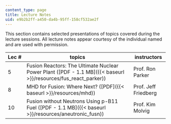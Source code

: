 ```yaml
---
content_type: page
title: Lecture Notes
uid: e9b2b2ff-a450-da4b-95ff-158cf532ae2f
---
```


This section contains selected presentations of topics covered during the lecture sessions. All lecture notes appear courtesy of the individual named and are used with permission.

| Lec # | topics | instructors |
| --- | --- | --- |
| 5 | Fusion Reactors: The Ultimate Nuclear Power Plant ([PDF - 1.1 MB]({{< baseurl >}}/resources/fus_react_parker)) | Prof. Ron Parker |
| 8 | MHD for Fusion: Where Next? ([PDF]({{< baseurl >}}/resources/mhd)) | Prof. Jeff Friedberg |
| 10 | Fusion without Neutrons Using p-B11 Fuel ([PDF - 1.1 MB]({{< baseurl >}}/resources/aneutronic_fusn)) | Prof. Kim Molvig